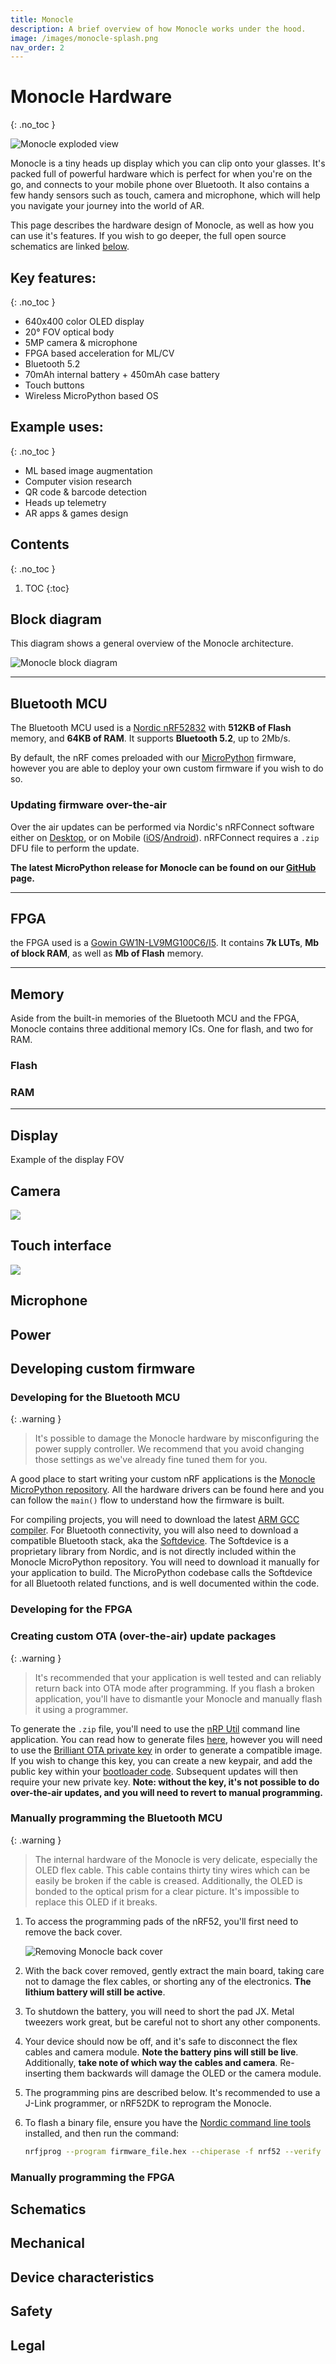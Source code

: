 ```yaml
---
title: Monocle
description: A brief overview of how Monocle works under the hood.
image: /images/monocle-splash.png
nav_order: 2
---
```


# Monocle Hardware
{: .no_toc }

![Monocle exploded view](/images/monocle/exploded-annotated-view.png)

Monocle is a tiny heads up display which you can clip onto your glasses. It's packed full of powerful hardware which is perfect for when you're on the go, and connects to your mobile phone over Bluetooth. It also contains a few handy sensors such as touch, camera and microphone, which will help you navigate your journey into the world of AR.

This page describes the hardware design of Monocle, as well as how you can use it's features. If you wish to go deeper, the full open source schematics are linked [below](#schematics).

## Key features:
{: .no_toc }
- 640x400 color OLED display
- 20° FOV optical body
- 5MP camera & microphone
- FPGA based acceleration for ML/CV
- Bluetooth 5.2
- 70mAh internal battery + 450mAh case battery
- Touch buttons
- Wireless MicroPython based OS

## Example uses:
{: .no_toc }
- ML based image augmentation
- Computer vision research
- QR code & barcode detection
- Heads up telemetry
- AR apps & games design

## Contents
{: .no_toc }

1. TOC
{:toc}

## Block diagram

This diagram shows a general overview of the Monocle architecture.

![Monocle block diagram](/images/monocle/hw-block-diagram.drawio.png)

---

## Bluetooth MCU

The Bluetooth MCU used is a [Nordic nRF52832](https://infocenter.nordicsemi.com/pdf/nRF52832_PS_v1.8.pdf) with **512KB of Flash** memory, and **64KB of RAM**. It supports **Bluetooth 5.2**, up to 2Mb/s.

By default, the nRF comes preloaded with our [MicroPython](/micropython/micropython) firmware, however you are able to deploy your own custom firmware if you wish to do so.

### Updating firmware over-the-air

Over the air updates can be performed via Nordic's nRFConnect software either on [Desktop](https://www.nordicsemi.com/Products/Development-tools/nrf-connect-for-desktop), or on Mobile ([iOS](https://apps.apple.com/se/app/nrf-connect-for-mobile/id1054362403)/[Android](https://www.google.com/url?sa=t&rct=j&q=&esrc=s&source=web&cd=&cad=rja&uact=8&ved=2ahUKEwjbtevyrf77AhUncPEDHfjiBSEQFnoECBIQAQ&url=https%3A%2F%2Fplay.google.com%2Fstore%2Fapps%2Fdetails%3Fid%3Dno.nordicsemi.android.mcp%26hl%3Den%26gl%3DUS&usg=AOvVaw26fnMv6YUhCDOx-ZZHre94)). nRFConnect requires a `.zip` DFU file to perform the update.

**The latest MicroPython release for Monocle can be found on our [GitHub](https://github.com/Itsbrilliantlabs/monocle-micropython/releases) page.**

---

## FPGA

the FPGA used is a [Gowin GW1N-LV9MG100C6/I5](https://www.mouser.se/datasheet/2/1033/GW1N_series_of_FPGA_Products_Data_Sheet-1830682.pdf). It contains **7k LUTs**, **<TODO>Mb of block RAM**, as well as **<TODO>Mb of Flash** memory.

---

## Memory

Aside from the built-in memories of the Bluetooth MCU and the FPGA, Monocle contains three additional memory ICs. One for flash, and two for RAM. 

### Flash

### RAM

---

## Display

Example of the display FOV

## Camera

![](/images/monocle/camera-fov.png)

## Touch interface

![](/images/monocle/touch-interface.png)

## Microphone

## Power

## Developing custom firmware

### Developing for the Bluetooth MCU

{: .warning }
> It's possible to damage the Monocle hardware by misconfiguring the power supply controller. We recommend that you avoid changing those settings as we've already fine tuned them for you.

A good place to start writing your custom nRF applications is the [Monocle MicroPython repository](https://github.com/Itsbrilliantlabs/monocle-micropython). All the hardware drivers can be found here and you can follow the `main()` flow to understand how the firmware is built.

For compiling projects, you will need to download the latest [ARM GCC compiler](https://developer.arm.com/downloads/-/gnu-rm). For Bluetooth connectivity, you will also need to download a compatible Bluetooth stack, aka the [Softdevice](https://www.nordicsemi.com/Products/Development-software/nrf5-sdk/download). The Softdevice is a proprietary library from Nordic, and is not directly included within the Monocle MicroPython repository. You will need to download it manually for your application to build. The MicroPython codebase calls the Softdevice for all Bluetooth related functions, and is well documented within the code.

### Developing for the FPGA

### Creating custom OTA (over-the-air) update packages

{: .warning }
> It's recommended that your application is well tested and can reliably return back into OTA mode after programming. If you flash a broken application, you'll have to dismantle your Monocle and manually flash it using a programmer.

To generate the `.zip` file, you'll need to use the [nRP Util](https://www.nordicsemi.com/Products/Development-tools/nrf-util) command line application. You can read how to generate files [here](https://infocenter.nordicsemi.com/index.jsp?topic=%2Fug_nrfutils%2FUG%2Fnrfutils%2Fnrfutil_intro.html), however you will need to use the [Brilliant OTA private key](https://github.com/Itsbrilliantlabs/monocle-micropython/blob/main/bootloader/published_privkey.pem) in order to generate a compatible image. If you wish to change this key, you can create a new keypair, and add the public key within your [bootloader code](https://github.com/Itsbrilliantlabs/monocle-micropython/blob/main/bootloader/dfu_public_key.c). Subsequent updates will then require your new private key. **Note: without the key, it's not possible to do over-the-air updates, and you will need to revert to manual programming.**

### Manually programming the Bluetooth MCU

{: .warning }
> The internal hardware of the Monocle is very delicate, especially the OLED flex cable. This cable contains thirty tiny wires which can be easily be broken if the cable is creased. Additionally, the OLED is bonded to the optical prism for a clear picture. It's impossible to replace this OLED if it breaks.

1. To access the programming pads of the nRF52, you'll first need to remove the back cover.

    ![Removing Monocle back cover](/images/monocle/removing-back-cover.png)

1. With the back cover removed, gently extract the main board, taking care not to damage the flex cables, or shorting any of the electronics. **The lithium battery will still be active**.

1. To shutdown the battery, you will need to short the pad JX. Metal tweezers work great, but be careful not to short any other components.

1. Your device should now be off, and it's safe to disconnect the flex cables and camera module. **Note the battery pins will still be live**. Additionally, **take note of which way the cables and camera**. Re-inserting them backwards will damage the OLED or the camera module.

1. The programming pins are described below. It's recommended to use a J-Link programmer, or nRF52DK to reprogram the Monocle.

1. To flash a binary file, ensure you have the [Nordic command line tools](https://www.nordicsemi.com/Products/Development-tools/nrf-command-line-tools) installed, and then run the command:

    ```bash
    nrfjprog --program firmware_file.hex --chiperase -f nrf52 --verify -r
    ```

### Manually programming the FPGA

## Schematics

## Mechanical

## Device characteristics

## Safety

## Legal